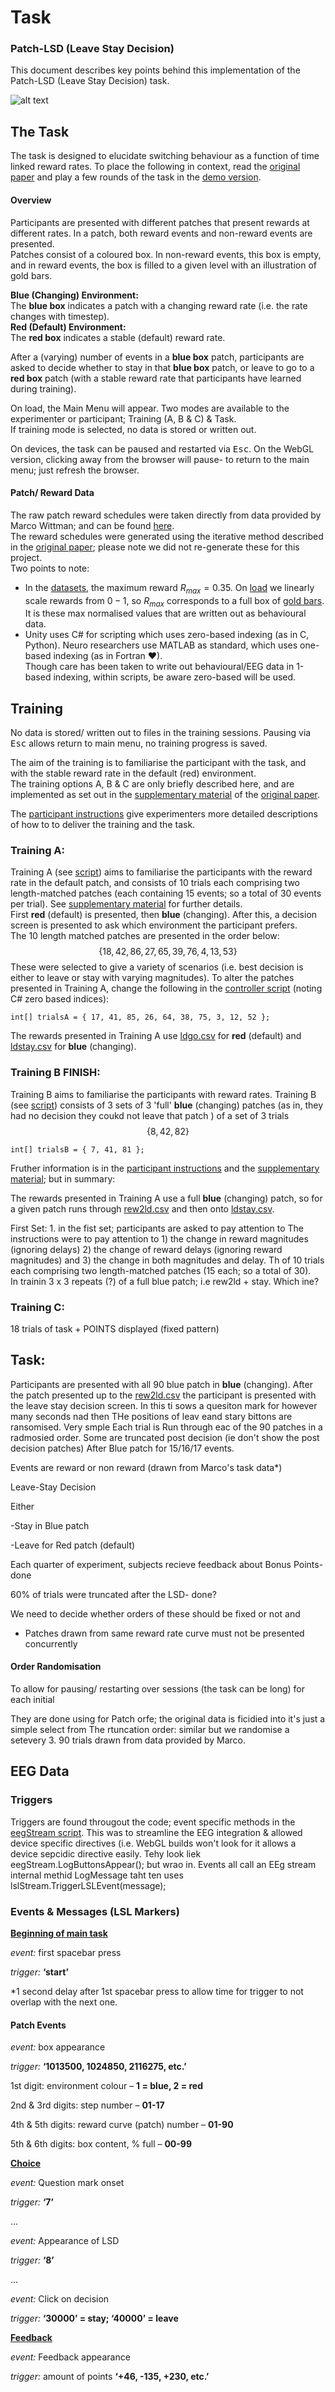 

# Task
### Patch-LSD (Leave Stay Decision)

This document describes key points behind this implementation of the Patch-LSD (Leave Stay Decision) task.

![alt text](Assets/Resources/Screenshots/combo.png)

## The Task
The task is designed to elucidate switching behaviour as a function of time linked reward rates. To place the following in context, read the <a  href="https://doi.org/10.1038/ncomms12327"  target="_blank">original paper</a> and play a few rounds of the task in the <a  href="https://i-brnrd.github.io/patchLSD/"  target="_blank">demo version</a>.

#### Overview
Participants are presented with different patches that present rewards at different rates. In a patch, both reward events and non-reward events are presented.\
Patches consist of a coloured box. In non-reward events, this box is empty, and in reward events, the box is filled to a given level with an illustration of gold bars.

**Blue (Changing) Environment:**\
The **blue box** indicates a patch with a changing reward rate (i.e. the rate changes with timestep).\
**Red (Default) Environment:**\
The **red box** indicates a stable (default) reward rate.

After a (varying) number of events in a **blue box** patch, participants are asked to decide whether to stay in that **blue box** patch, or leave to go to a **red box** patch (with a stable reward rate that participants have learned during training).

On load, the Main Menu will appear. Two modes are available to the experimenter or participant; Training (A, B & C) & Task.\
If training mode is selected, no data is stored or written out.

On devices, the task can be paused and restarted via <kbd>Esc</kbd>. On the WebGL version, clicking away from the browser will pause- to return to the main menu; just refresh the browser.

#### Patch/ Reward Data
The raw patch reward schedules were taken directly from data provided by Marco Wittman; and can be found [here](/Assets/Resources/RewardData/).\
The reward schedules were generated using the iterative method described in the <a  href="https://doi.org/10.1038/ncomms12327"  target="_blank">original paper</a>; please note we did not re-generate these for this project.\
Two points to note:
* In the [datasets](/Assets/Resources/RewardData/), the maximum reward $R_{max} = 0.35$. On [load](/Assets/Scripts/GameData.cs) we linearly scale rewards from $0-1$, so $R_{max}$ corresponds to a full box of [gold bars](/Assets/Scripts/Box.cs). It is these max normalised values that are written out as behavioural data.
* Unity uses C# for scripting which uses zero-based indexing (as in C, Python). Neuro researchers use MATLAB as standard, which uses one-based indexing (as in Fortran ♥).\
Though care has been taken to write out behavioural/EEG data in 1-based indexing, within scripts, be aware zero-based will be used.


## Training
No data is stored/ written out to files in the training sessions. Pausing via <kbd>Esc</kbd> allows return to main menu,  no training progress is saved.

The aim of the training is to familiarise the participant with the task, and with the stable reward rate in the default (red) environment.\
The training options A, B & C are only briefly described here, and are implemented as set out in the <a  href="https://static-content.springer.com/esm/art%3A10.1038%2Fncomms12327/MediaObjects/41467_2016_BFncomms12327_MOESM821_ESM.pdf"  target="_blank"> supplementary material</a> of the <a  href="https://doi.org/10.1038/ncomms12327"  target="_blank">original paper</a>.

The [participant instructions](/Assets/Resources/Instructions/) give experimenters more detailed descriptions of how to to deliver the training and the task.


### Training A:

Training A (see [script](/Assets/Scripts/TrainingAController.cs)) aims to familiarise the participants with the reward rate in the default patch, and consists of 10 trials each comprising two length-matched patches (each containing 15 events; so a total of 30 events per trial). See <a  href="https://static-content.springer.com/esm/art%3A10.1038%2Fncomms12327/MediaObjects/41467_2016_BFncomms12327_MOESM821_ESM.pdf"  target="_blank"> supplementary material</a> for further details.\
First **red** (default) is presented, then **blue** (changing).
After this, a decision screen is presented to ask which environment the participant prefers.\
The 10 length matched patches are presented in the order below:
$$\{18, 42, 86, 27, 65, 39, 76, 4, 13, 53\}$$
These were selected to give a variety of scenarios (i.e. best decision is either to leave or stay with varying magnitudes). To alter the patches presented in Training A, change the following in the [controller script](/Assets/Scripts/TrainingAController.cs) (noting C# zero based indices):

    int[] trialsA = { 17, 41, 85, 26, 64, 38, 75, 3, 12, 52 };

The rewards presented in Training A use [ldgo.csv](/Assets/Resources/RewardData/ldgo.csv) for **red** (default) and [ldstay.csv](/Assets/Resources/RewardData/ldstay.csv) for  **blue** (changing).

### Training B FINISH:
Training B aims to familiarise the participants with reward rates.
Training B (see [script](/Assets/Scripts/TrainingBController.cs)) consists of 3 sets of 3 'full' **blue** (changing) patches (as in, they had no decision they coukd not leave that patch ) of a set of 3 trials
$$\{8, 42, 82\}$$

    int[] trialsB = { 7, 41, 81 };

Fruther information is in the [participant instructions](/Assets/Resources/Instructions/)  and the <a  href="https://static-content.springer.com/esm/art%3A10.1038%2Fncomms12327/MediaObjects/41467_2016_BFncomms12327_MOESM821_ESM.pdf"  target="_blank"> supplementary material</a>; but in summary:


The rewards presented in Training A use a full **blue** (changing) patch, so for a given patch runs through [rew2ld.csv](/Assets/Resources/RewardData/rew2ld.csv) and then onto  [ldstay.csv](/Assets/Resources/RewardData/ldstay.csv).

First Set: 1. in the fist set; participants are asked to pay attention to The instructions were to pay attention to 1) the change in reward magnitudes
(ignoring delays) 2) the change of reward delays (ignoring reward magnitudes) and 3) the change in
both magnitudes and delay. Th
 of 10 trials each comprising two length-matched patches (15 each; so a total of 30).\
In trainin
3 x
    3 repeats (?) of a full blue patch; i.e rew2ld + stay. Which ine?


### Training C:
18 trials of task + POINTS displayed (fixed pattern)



## Task:
Participants are presented with all 90 blue patch in **blue** (changing).
After the patch presented up to the  [rew2ld.csv](/Assets/Resources/RewardData/rew2ld.csv) the participant is presented with the leave stay decision screen. In this ti sows a quesiton mark for however many seconds nad then
THe positions of leav eand stary bittons are ransomised.  Very smple Each trial is
Run through eac of the 90 patches in a radmosied order.
Some are truncated post decision (ie don't show the post decision patches)
After
Blue patch for 15/16/17 events.

Events are reward or non reward (drawn from Marco's task data*)

Leave-Stay Decision

Either

-Stay in Blue patch

-Leave for Red patch (default)

Each quarter of experiment, subjects recieve feedback about Bonus Points- done

60% of trials were truncated after the LSD- done?

We need to decide whether orders of these should be fixed or not and



* Patches drawn from same reward rate curve must not be presented concurrently

#### Order Randomisation
To allow for pausing/ restarting over sessions (the task can be long) for each initial

They are done using
for Patch orfe; the original data is ficidied into it's just a simple select from
The rtuncation order: similar but we randomise a setevery 3.
90 trials drawn from data provided by Marco.


###

## EEG Data

### Triggers
Triggers are found througout the code; event specific methods in the [eegStream script](/Assets/Scripts/EegStream.cs). This was to streamline the EEG integration & allowed device specific directives (i.e. WebGL builds won't look for it allows a device sepcidic directive easily.
Tehy look liek         eegStream.LogButtonsAppear();
but wrao in. Events all call an EEg stream internal methid LogMessage taht ten uses  lslStream.TriggerLSLEvent(message);

### Events & Messages (LSL Markers)

<ins>**Beginning of main task**</ins>

*event:* first spacebar press

*trigger:* **‘start’**

*1 second delay after 1st spacebar press to allow time for trigger to not overlap with the next one.

#### Patch Events

*event:* box appearance

*trigger:* **‘1013500, 1024850, 2116275, etc.’**

1st digit: environment colour – **1 = blue, 2 = red**

2nd & 3rd digits: step number – **01-17**

4th & 5th digits: reward curve (patch) number – **01-90**

5th & 6th digits: box content, % full – **00-99**

<ins>**Choice**</ins>

*event:* Question mark onset

*trigger:* **‘7’**

...

*event:* Appearance of LSD

*trigger:* **‘8’**

...

*event:* Click on decision

*trigger:* **‘30000’ = stay; ‘40000’ = leave**

<ins>**Feedback**</ins>

*event:* Feedback appearance

*trigger:* amount of points **‘+46, -135, +230, etc.’**
